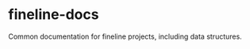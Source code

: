 fineline-docs
=============

Common documentation for fineline projects, including data structures.
